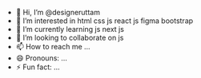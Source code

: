 - 👋 Hi, I’m @designeruttam
- 👀 I’m interested in html css js react js figma bootstrap
- 🌱 I’m currently learning js next js
- 💞️ I’m looking to collaborate on js 
- 📫 How to reach me ...
- 😄 Pronouns: ...
- ⚡ Fun fact: ...

<!---
designeruttam/designeruttam is a ✨ special ✨ repository because its `README.md` (this file) appears on your GitHub profile.
You can click the Preview link to take a look at your changes.
--->
